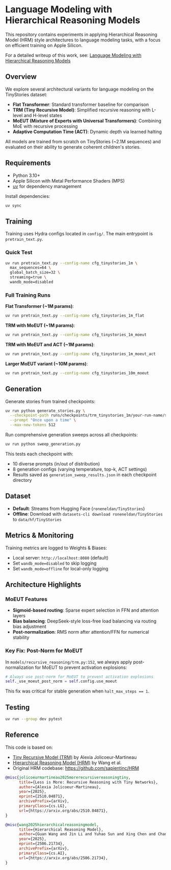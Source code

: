 # Language Modeling with Hierarchical Reasoning Models

This repository contains experiments in applying Hierarchical Reasoning Model (HRM) style architectures to language modeling tasks, with a focus on efficient training on Apple Silicon.

For a detailed writeup of this work, see: [Language Modeling with Hierarchical Reasoning Models](https://williamthurston.com/ml/language-models/transformers/2025/10/25/language-modeling-with-hierarchical-reasoning-models.html)

## Overview

We explore several architectural variants for language modeling on the TinyStories dataset:

- **Flat Transformer**: Standard transformer baseline for comparison
- **TRM (Tiny Recursive Model)**: Simplified recursive reasoning with L-level and H-level states
- **MoEUT (Mixture of Experts with Universal Transformers)**: Combining MoE with recursive processing
- **Adaptive Computation Time (ACT)**: Dynamic depth via learned halting

All models are trained from scratch on TinyStories (~2.1M sequences) and evaluated on their ability to generate coherent children's stories.

## Requirements

- Python 3.10+
- Apple Silicon with Metal Performance Shaders (MPS)
- [uv](https://github.com/astral-sh/uv) for dependency management

Install dependencies:

```bash
uv sync
```

## Training

Training uses Hydra configs located in `config/`. The main entrypoint is `pretrain_text.py`.

### Quick Test

```bash
uv run pretrain_text.py --config-name cfg_tinystories_1m \
  max_sequences=64 \
  global_batch_size=32 \
  streaming=true \
  wandb_mode=disabled
```

### Full Training Runs

**Flat Transformer (~1M params)**:
```bash
uv run pretrain_text.py --config-name cfg_tinystories_1m_flat
```

**TRM with MoEUT (~1M params)**:
```bash
uv run pretrain_text.py --config-name cfg_tinystories_1m_moeut
```

**TRM with MoEUT and ACT (~1M params)**:
```bash
uv run pretrain_text.py --config-name cfg_tinystories_1m_moeut_act
```

**Larger MoEUT variant (~10M params)**:
```bash
uv run pretrain_text.py --config-name cfg_tinystories_10m_moeut
```

## Generation

Generate stories from trained checkpoints:

```bash
uv run python generate_stories.py \
  --checkpoint-path runs/checkpoints/trm_tinystories_1m/your-run-name/step_12345.pt \
  --prompt "Once upon a time" \
  --max-new-tokens 512
```

Run comprehensive generation sweeps across all checkpoints:

```bash
uv run python sweep_generation.py
```

This tests each checkpoint with:
- 10 diverse prompts (in/out of distribution)
- 8 generation configs (varying temperature, top-k, ACT settings)
- Results saved as `generation_sweep_results.json` in each checkpoint directory

## Dataset

- **Default**: Streams from Hugging Face (`roneneldan/TinyStories`)
- **Offline**: Download with `datasets-cli download roneneldan/TinyStories` to `data/hf/TinyStories`

## Metrics & Monitoring

Training metrics are logged to Weights & Biases:
- Local server: `http://localhost:8080` (default)
- Set `wandb_mode=disabled` to skip logging
- Set `wandb_mode=offline` for local-only logging

## Architecture Highlights

### MoEUT Features
- **Sigmoid-based routing**: Sparse expert selection in FFN and attention layers
- **Bias balancing**: DeepSeek-style loss-free load balancing via routing bias adjustment
- **Post-normalization**: RMS norm after attention/FFN for numerical stability

### Key Fix: Post-Norm for MoEUT
In `models/recursive_reasoning/trm.py:152`, we always apply post-normalization for MoEUT to prevent activation explosions:

```python
# Always use post-norm for MoEUT to prevent activation explosions
self._use_moeut_post_norm = self.config.use_moeut
```

This fix was critical for stable generation when `halt_max_steps == 1`.

## Testing

```bash
uv run --group dev pytest
```

## Reference

This code is based on:
- [Tiny Recursive Model (TRM)](https://arxiv.org/abs/2510.04871) by Alexia Jolicoeur-Martineau
- [Hierarchical Reasoning Model (HRM)](https://arxiv.org/abs/2506.21734) by Wang et al.
- Original HRM codebase: https://github.com/sapientinc/HRM

```bibtex
@misc{jolicoeurmartineau2025morerecursivereasoningtiny,
      title={Less is More: Recursive Reasoning with Tiny Networks},
      author={Alexia Jolicoeur-Martineau},
      year={2025},
      eprint={2510.04871},
      archivePrefix={arXiv},
      primaryClass={cs.LG},
      url={https://arxiv.org/abs/2510.04871},
}

@misc{wang2025hierarchicalreasoningmodel,
      title={Hierarchical Reasoning Model},
      author={Guan Wang and Jin Li and Yuhao Sun and Xing Chen and Changling Liu and Yue Wu and Meng Lu and Sen Song and Yasin Abbasi Yadkori},
      year={2025},
      eprint={2506.21734},
      archivePrefix={arXiv},
      primaryClass={cs.AI},
      url={https://arxiv.org/abs/2506.21734},
}
```
